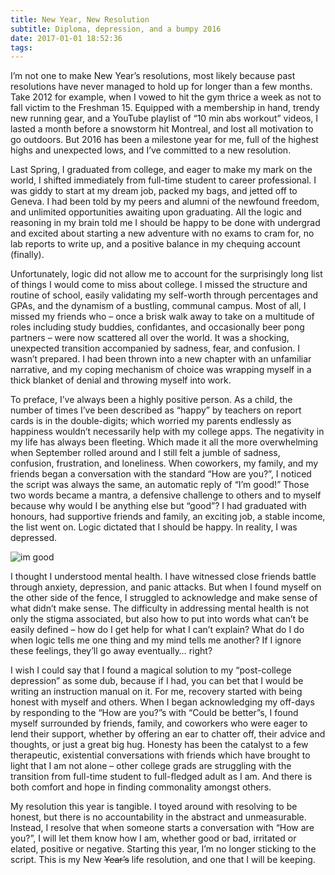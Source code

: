 ```yaml
---
title: New Year, New Resolution
subtitle: Diploma, depression, and a bumpy 2016
date: 2017-01-01 18:52:36
tags:
---
```

I’m not one to make New Year’s resolutions, most likely because past resolutions have never managed to hold up for longer than a few months. Take 2012 for example, when I vowed to hit the gym thrice a week as not to fall victim to the Freshman 15. Equipped with a membership in hand, trendy new running gear, and a YouTube playlist of “10 min abs workout” videos, I lasted a month before a snowstorm hit Montreal, and lost all motivation to go outdoors. But 2016 has been a milestone year for me, full of the highest highs and unexpected lows, and I’ve committed to a new resolution. 

Last Spring, I graduated from college, and eager to make my mark on the world, I shifted immediately from full-time student to career professional. I was giddy to start at my dream job, packed my bags, and jetted off to Geneva. I had been told by my peers and alumni of the newfound freedom, and unlimited opportunities awaiting upon graduating. All the logic and reasoning in my brain told me I should be happy to be done with undergrad and excited about starting a new adventure with no exams to cram for, no lab reports to write up, and a positive balance in my chequing account (finally). 

Unfortunately, logic did not allow me to account for the surprisingly long list of things I would come to miss about college. I missed the structure and routine of school, easily validating my self-worth through percentages and GPAs, and the dynamism of a bustling, communal campus. Most of all, I missed my friends who – once a brisk walk away to take on a multitude of roles including study buddies, confidantes, and occasionally beer pong partners – were now scattered all over the world. It was a shocking, unexpected transition accompanied by sadness, fear, and confusion. I wasn’t prepared. I had been thrown into a new chapter with an unfamiliar narrative, and my coping mechanism of choice was wrapping myself in a thick blanket of denial and throwing myself into work. 

To preface, I’ve always been a highly positive person. As a child, the number of times I’ve been described as “happy” by teachers on report cards is in the double-digits; which worried my parents endlessly as happiness wouldn’t necessarily help with my college apps. The negativity in my life has always been fleeting. Which made it all the more overwhelming when September rolled around and I still felt a jumble of sadness, confusion, frustration, and loneliness. When coworkers, my family, and my friends began a conversation with the standard “How are you?”, I noticed the script was always the same, an automatic reply of “I’m good!” Those two words became a mantra, a defensive challenge to others and to myself because why would I be anything else but “good”? I had graduated with honours, had supportive friends and family, an exciting job, a stable income, the list went on. Logic dictated that I should be happy. In reality, I was depressed.

![im good](/img/2017-01-01-im-good.jpg)

I thought I understood mental health. I have witnessed close friends battle through anxiety, depression, and panic attacks. But when I found myself on the other side of the fence, I struggled to acknowledge and make sense of what didn’t make sense. The difficulty in addressing mental health is not only the stigma associated, but also how to put into words what can’t be easily defined – how do I get help for what I can’t explain? What do I do when logic tells me one thing and my mind tells me another? If I ignore these feelings, they’ll go away eventually… right?  

I wish I could say that I found a magical solution to my “post-college depression” as some dub, because if I had, you can bet that I would be writing an instruction manual on it. For me, recovery started with being honest with myself and others. When I began acknowledging my off-days by responding to the “How are you?”s with “Could be better”s, I found myself surrounded by friends, family, and coworkers who were eager to lend their support, whether by offering an ear to chatter off, their advice and thoughts, or just a great big hug. Honesty has been the catalyst to a few therapeutic, existential conversations with friends which have brought to light that I am not alone –  other college grads are struggling with the transition from full-time student to full-fledged adult as I am. And there is both comfort and hope in finding commonality amongst others. 

My resolution this year is tangible. I toyed around with resolving to be honest, but there is no accountability in the abstract and unmeasurable. Instead, I resolve that when someone starts a conversation with “How are you?”, I will let them know how I am, whether good or bad, irritated or elated, positive or negative. Starting this year, I’m no longer sticking to the script. This is my New <del>Year’s</del> life resolution, and one that I will be keeping. 
